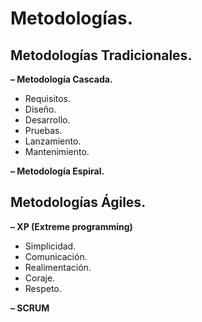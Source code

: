 # Metodologías.

## Metodologías Tradicionales.

**– Metodología Cascada.**
- Requisitos.
- Diseño.
- Desarrollo.
- Pruebas.
- Lanzamiento.
- Mantenimiento.

**– Metodología Espiral.**

## Metodologías Ágiles.

**– XP (Extreme programming)**
- Simplicidad.
- Comunicación.
- Realimentación.
- Coraje.
- Respeto.

**– SCRUM**
